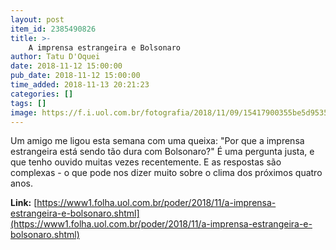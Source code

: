 ```yaml
---
layout: post
item_id: 2385490826
title: >-
    A imprensa estrangeira e Bolsonaro
author: Tatu D'Oquei
date: 2018-11-12 15:00:00
pub_date: 2018-11-12 15:00:00
time_added: 2018-11-13 20:21:23
categories: []
tags: []
image: https://f.i.uol.com.br/fotografia/2018/11/09/15417900355be5d95359c3c_1541790035_3x2_rt.jpg
---
```


Um amigo me ligou esta semana com uma queixa: "Por que a imprensa estrangeira está sendo tão dura com Bolsonaro?" É uma pergunta justa, e que tenho ouvido muitas vezes recentemente. E as respostas são complexas - o que pode nos dizer muito sobre o clima dos próximos quatro anos.

**Link:** [https://www1.folha.uol.com.br/poder/2018/11/a-imprensa-estrangeira-e-bolsonaro.shtml](https://www1.folha.uol.com.br/poder/2018/11/a-imprensa-estrangeira-e-bolsonaro.shtml)

